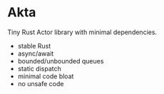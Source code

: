 # Akta

Tiny Rust Actor library with minimal dependencies.

- stable Rust
- async/await
- bounded/unbounded queues
- static dispatch
- minimal code bloat
- no unsafe code
